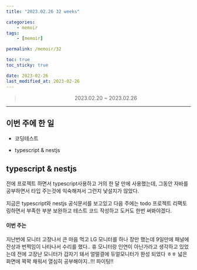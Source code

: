 ```yaml
---
title: "2023.02.26 32 weeks"

categories:
    - memoir
tags:
    - [memoir]

permalink: /memoir/32

toc: true
toc_sticky: true

date: 2023-02-26
last_modified_at: 2023-02-26
---
```


> <center> 2023.02.20 ~ 2023.02.26 </center>

---

## 이번 주에 한 일

- 코딩테스트 

- typescript & nestjs

## typescript & nestjs

전에 프로젝트 하면서 typescript사용하고 거의 한 달 만에 사용했는데, 그동안 자바를 공부하면서 타입 주는것에 익숙해져서 그런지 낯설지가 않았다. 

지금은 typescript와 nestjs 공식문서를 보고있고 다음 주에는 todo 프로젝트 리팩토링하면서 부족한 부분 보완하고 테스트 코드 작성하고 도커도 한번 써봐야겠다.

#### 이번 주는

지난번에 모니터 고장나서 큰 마음 먹고 LG 모니터를 하나 장만 했는데 9일만에 패널에 잔상과 번쩍임이 나타나서 수리를 했다.. 휴 모니터랑 인연이 아닌가라고 생각하고 있었는데 전에 고장난 모니터가 갑자기 돼서 얼떨결에 듀얼모니터가 완성 되었다 ㅎㅎ 넓은 화면에 꽉꽉 채워서 열심히 공부해야지..!!! 파이팅!!